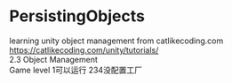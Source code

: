 # PersistingObjects
learning unity object management from catlikecoding.com  
https://catlikecoding.com/unity/tutorials/  
2.3 Object Management  
Game level 1可以运行 234没配置工厂  
